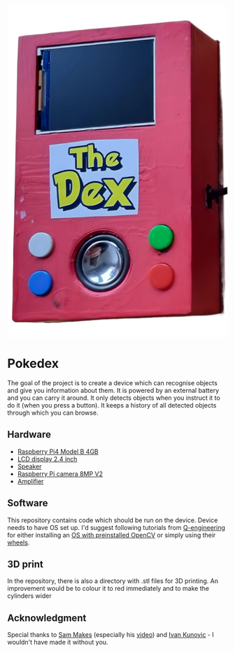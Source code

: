 ![alt text](https://github.com/dragutin-oreski/personal-website/blob/main/content/featured/Pokedex/dex.jpg?raw=true)

# Pokedex

The goal of the project is to create a device which can recognise objects and give you information about them.
It is powered by an external battery and you can carry it around.
It only detects objects when you instruct it to do it (when you press a button).
It keeps a history of all detected objects through which you can browse.

## Hardware
- [Raspberry Pi4 Model B 4GB](https://www.hgspot.hr/elektronicki-set-raspberry-pi-4-model-b-8gb-original-starter-kit-8gb-komplet)
- [LCD display 2.4 inch](https://www.amazon.de/-/en/Coolwell-Waveshare-General-Resolution-Embedded/dp/B08JCFC69B)
- [Speaker](http://www.elmatis.hr/ProductDetails.aspx?productId=52232)
- [Raspberry Pi camera 8MP V2](https://www.tme.eu/hr/en/details/rpi-camera-v2/accessories-for-embedded-systems/raspberry-pi/raspberry-pi-camera-8mp-v2/)
- [Amplifier](https://hr.mouser.com/ProductDetail/Adafruit/3006?qs=SV%252B0z0o3NTtodS8r%2Ftqo5A%3D%3D)

## Software
This repository contains code which should be run on the device.
Device needs to have OS set up.
I'd suggest following tutorials from [Q-engineering](https://github.com/Qengineering) for either installing an [OS with preinstalled OpenCV](https://github.com/Qengineering/Install-OpenCV-Raspberry-Pi-64-bits) or simply using their [wheels](https://github.com/Qengineering/Paddle-Raspberry-Pi).

## 3D print
In the repository, there is also a directory with .stl files for 3D printing.
An improvement would be to colour it to red immediately and to make the cylinders wider


## Acknowledgment

Special thanks to [Sam Makes](https://www.youtube.com/@sammakes3512) (especially his [video](https://www.youtube.com/watch?v=fbpM0oHZSb4)) and [Ivan Kunovic](https://www.linkedin.com/in/ivankunovic/) - I wouldn't have made it without you.
